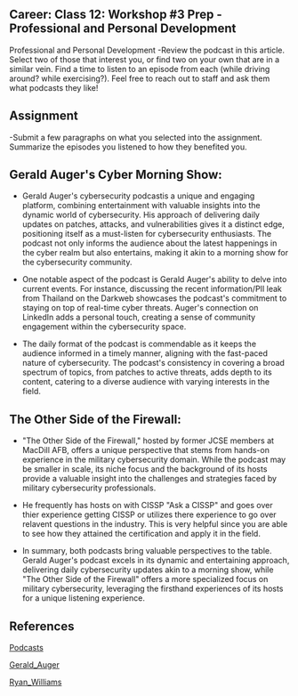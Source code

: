 ## Career: Class 12: Workshop #3 Prep - Professional and Personal Development

Professional and Personal Development
-Review the podcast in this article. Select two of those that interest you, or find two on your own that are in a similar vein. Find a time to listen to an episode from each (while driving around? while exercising?). Feel free to reach out to staff and ask them what podcasts they like!
## Assignment
-Submit a few paragraphs on what you selected into the assignment. Summarize the episodes you listened to how they benefited you.

## Gerald Auger's Cyber Morning Show:

- Gerald Auger's cybersecurity podcastis a unique and engaging platform, combining entertainment with valuable insights into the dynamic world of cybersecurity. His approach of delivering daily updates on patches, attacks, and vulnerabilities gives it a distinct edge, positioning itself as a must-listen for cybersecurity enthusiasts. The podcast not only informs the audience about the latest happenings in the cyber realm but also entertains, making it akin to a morning show for the cybersecurity community.

- One notable aspect of the podcast is Gerald Auger's ability to delve into current events. For instance, discussing the recent information/PII leak from Thailand on the Darkweb showcases the podcast's commitment to staying on top of real-time cyber threats. Auger's connection on LinkedIn adds a personal touch, creating a sense of community engagement within the cybersecurity space.

- The daily format of the podcast is commendable as it keeps the audience informed in a timely manner, aligning with the fast-paced nature of cybersecurity. The podcast's consistency in covering a broad spectrum of topics, from patches to active threats, adds depth to its content, catering to a diverse audience with varying interests in the field.

## The Other Side of the Firewall:

- "The Other Side of the Firewall," hosted by former JCSE members at MacDill AFB, offers a unique perspective that stems from hands-on experience in the military cybersecurity domain. While the podcast may be smaller in scale, its niche focus and the background of its hosts provide a valuable insight into the challenges and strategies faced by military cybersecurity professionals.

- He frequently has hosts on with CISSP "Ask a CISSP" and goes over thier experience getting CISSP or utilizes there experience to go over relavent questions in the industry. This is very helpful since you are able to see how they attained the certification and apply it in the field.

- In summary, both podcasts bring valuable perspectives to the table. Gerald Auger's podcast excels in its dynamic and entertaining approach, delivering daily cybersecurity updates akin to a morning show, while "The Other Side of the Firewall" offers a more specialized focus on military cybersecurity, leveraging the firsthand experiences of its hosts for a unique listening experience.

## References

[Podcasts](https://www.codefellows.org/blog/our-favorite-tech-podcasts-for-2021/)

[Gerald_Auger](https://www.linkedin.com/in/geraldauger/)

[Ryan_Williams](https://www.linkedin.com/in/ryrysecurityguy/)